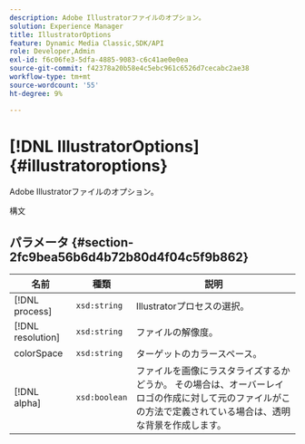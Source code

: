 ```yaml
---
description: Adobe Illustratorファイルのオプション。
solution: Experience Manager
title: IllustratorOptions
feature: Dynamic Media Classic,SDK/API
role: Developer,Admin
exl-id: f6c06fe3-5dfa-4885-9083-c6c41ae0e0ea
source-git-commit: f42378a20b58e4c5ebc961c6526d7cecabc2ae38
workflow-type: tm+mt
source-wordcount: '55'
ht-degree: 9%

---
```


# [!DNL IllustratorOptions]{#illustratoroptions}

Adobe Illustratorファイルのオプション。

構文

## パラメータ {#section-2fc9bea56b6d4b72b80d4f04c5f9b862}

| 名前 | 種類 | 説明 |
|---|---|---|
| [!DNL process] | `xsd:string` | Illustratorプロセスの選択。 |
| [!DNL resolution] | `xsd:string` | ファイルの解像度。 |
| colorSpace | `xsd:string` | ターゲットのカラースペース。 |
| [!DNL alpha] | `xsd:boolean` | ファイルを画像にラスタライズするかどうか。 その場合は、オーバーレイロゴの作成に対して元のファイルがこの方法で定義されている場合は、透明な背景を作成します。 |
